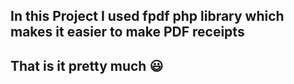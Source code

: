 ## In this Project I used fpdf php library which makes it easier to make PDF receipts

## That is it pretty much 😃
